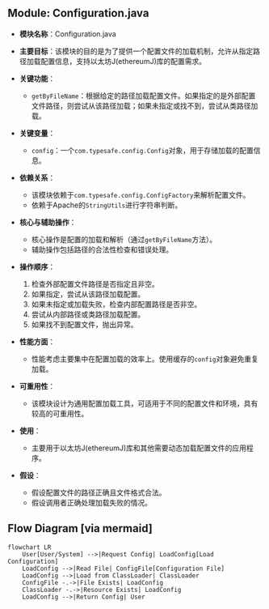 ## Module: Configuration.java
- **模块名称**：Configuration.java

- **主要目标**：该模块的目的是为了提供一个配置文件的加载机制，允许从指定路径加载配置信息，支持以太坊J(ethereumJ)库的配置需求。

- **关键功能**：
  - `getByFileName`：根据给定的路径加载配置文件。如果指定的是外部配置文件路径，则尝试从该路径加载；如果未指定或找不到，尝试从类路径加载。

- **关键变量**：
  - `config`：一个`com.typesafe.config.Config`对象，用于存储加载的配置信息。

- **依赖关系**：
  - 该模块依赖于`com.typesafe.config.ConfigFactory`来解析配置文件。
  - 依赖于Apache的`StringUtils`进行字符串判断。

- **核心与辅助操作**：
  - 核心操作是配置的加载和解析（通过`getByFileName`方法）。
  - 辅助操作包括路径的合法性检查和错误处理。

- **操作顺序**：
  1. 检查外部配置文件路径是否指定且非空。
  2. 如果指定，尝试从该路径加载配置。
  3. 如果未指定或加载失败，检查内部配置路径是否非空。
  4. 尝试从内部路径或类路径加载配置。
  5. 如果找不到配置文件，抛出异常。

- **性能方面**：
  - 性能考虑主要集中在配置加载的效率上。使用缓存的`config`对象避免重复加载。

- **可重用性**：
  - 该模块设计为通用配置加载工具，可适用于不同的配置文件和环境，具有较高的可重用性。

- **使用**：
  - 主要用于以太坊J(ethereumJ)库和其他需要动态加载配置文件的应用程序。

- **假设**：
  - 假设配置文件的路径正确且文件格式合法。
  - 假设调用者正确处理加载失败的情况。
## Flow Diagram [via mermaid]
```mermaid
flowchart LR
    User[User/System] -->|Request Config| LoadConfig[Load Configuration]
    LoadConfig -->|Read File| ConfigFile[Configuration File]
    LoadConfig -->|Load from ClassLoader| ClassLoader
    ConfigFile -.->|File Exists| LoadConfig
    ClassLoader -.->|Resource Exists| LoadConfig
    LoadConfig -->|Return Config| User
```
